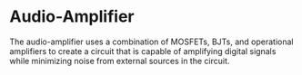# Audio-Amplifier
The audio-amplifier uses a combination of MOSFETs, BJTs, and operational amplifiers to create a circuit that is capable of amplifying digital signals while minimizing noise from external sources in the circuit.
